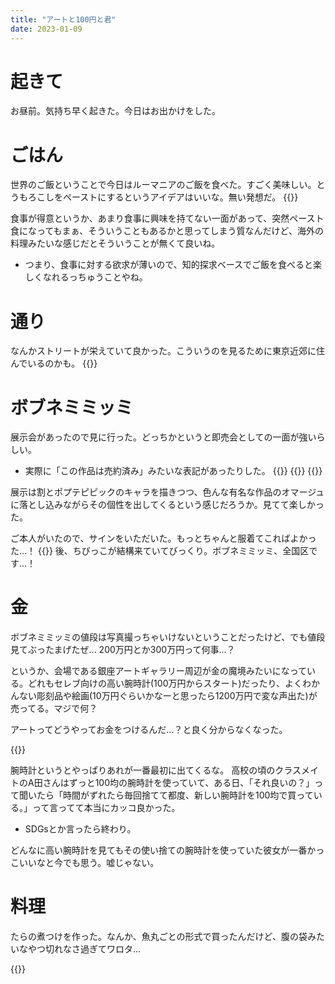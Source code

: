 ```yaml
---
title: "アートと100円と君"
date: 2023-01-09
---
```


# 起きて
お昼前。気持ち早く起きた。今日はお出かけをした。

# ごはん
世界のご飯ということで今日はルーマニアのご飯を食べた。すごく美味しい。とうもろこしをペーストにするというアイデアはいいな。無い発想だ。
{{<tweet user="dango_bot" id="1612436977827328003">}}

食事が得意というか、あまり食事に興味を持てない一面があって、突然ペースト食になってもまぁ、そういうこともあるかと思ってしまう質なんだけど、海外の料理みたいな感じだとそういうことが無くて良いね。
- つまり、食事に対する欲求が薄いので、知的探求ベースでご飯を食べると楽しくなれるっちゅうことやね。

# 通り
なんかストリートが栄えていて良かった。こういうのを見るために東京近郊に住んでいるのかも。
{{<tweet user="dango_bot" id="1612437368367370241">}}

# ボブネミミッミ
展示会があったので見に行った。どっちかというと即売会としての一面が強いらしい。
- 実際に「この作品は売約済み」みたいな表記があったりした。
{{<tweet user="dango_bot" id="1612437675465912320">}}
{{<tweet user="dango_bot" id="1612348559717969920">}}
{{<tweet user="dango_bot" id="1612439729253003266">}}


展示は割とポプテピピックのキャラを描きつつ、色んな有名な作品のオマージュに落とし込みながらその個性を出してくるという感じだろうか。見てて楽しかった。

ご本人がいたので、サインをいただいた。もっとちゃんと服着てこればよかった...！
{{<tweet user="dango_bot" id="1612440871848509440">}}
後、ちびっこが結構来ていてびっくり。ボブネミミッミ、全国区です...！

# 金
ボブネミミッミの値段は写真撮っちゃいけないということだったけど、でも値段見てぶったまげたぜ... 200万円とか300万円って何事...？

というか、会場である銀座アートギャラリー周辺が金の魔境みたいになっている。どれもセレブ向けの高い腕時計(100万円からスタート)だったり、よくわかんない彫刻品や絵画(10万円ぐらいかなーと思ったら1200万円で変な声出た)が売ってる。マジで何？

アートってどうやってお金をつけるんだ...？と良く分からなくなった。

{{<tweet user="dango_bot" id="1612441978347880451">}}

腕時計というとやっぱりあれが一番最初に出てくるな。
高校の頃のクラスメイトのA田さんはずっと100均の腕時計を使っていて、ある日、「それ良いの？」って聞いたら「時間がずれたら毎回捨てて都度、新しい腕時計を100均で買っている。」って言ってて本当にカッコ良かった。
- SDGsとか言ったら終わり。

どんなに高い腕時計を見てもその使い捨ての腕時計を使っていた彼女が一番かっこいいなと今でも思う。嘘じゃない。
# 料理
たらの煮つけを作った。なんか、魚丸ごとの形式で買ったんだけど、腹の袋みたいなやつ切れなさ過ぎてワロタ...

{{<tweet user="dango_bot" id="1612433209966604290">}}